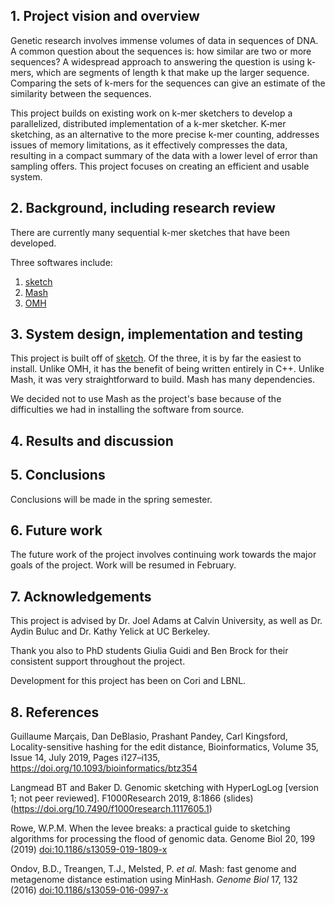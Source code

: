 ## 1. Project vision and overview
Genetic research involves immense volumes of data in sequences of DNA. A common question about the sequences is: how similar are two or more sequences? A widespread approach to answering the question is using k-mers, which are segments of length k that make up the larger sequence. Comparing the sets of k-mers for the sequences can give an estimate of the similarity between the sequences.

This project builds on existing work on k-mer sketchers to develop a parallelized, distributed implementation of a k-mer sketcher. K-mer sketching, as an alternative to the more precise k-mer counting, addresses issues of memory limitations, as it effectively compresses the data, resulting in a compact summary of the data with a lower level of error than sampling offers. This project focuses on creating an efficient and usable system.

## 2. Background, including research review
There are currently many sequential k-mer sketches that have been developed.

Three softwares include:

1. [sketch](https://github.com/dnbaker/sketch)
2. [Mash](https://github.com/marbl/Mash)
3. [OMH](https://github.com/Kingsford-Group/omhismb2019)


## 3. System design, implementation and testing

This project is built off of [sketch](https://github.com/dnbaker/sketch). Of the three, it is by far the easiest to install. Unlike OMH, it has the benefit of being written entirely in C++. Unlike Mash, it was very straightforward to build. Mash has many dependencies.

We decided not to use Mash as the project's base because of the difficulties we had in installing the software from source.

## 4. Results and discussion

## 5. Conclusions
Conclusions will be made in the spring semester.

## 6. Future work
The future work of the project involves continuing work towards the major goals of the project. Work will be resumed in February.

## 7. Acknowledgements
This project is advised by Dr. Joel Adams at Calvin University, as well as Dr. Aydin Buluc and Dr. Kathy Yelick at UC Berkeley.

Thank you also to PhD students Giulia Guidi and Ben Brock for their consistent support throughout the project.

Development for this project has been on Cori and LBNL.

## 8. References

Guillaume Marçais, Dan DeBlasio, Prashant Pandey, Carl Kingsford, Locality-sensitive hashing for the edit distance, Bioinformatics, Volume 35, Issue 14, July 2019, Pages i127–i135, https://doi.org/10.1093/bioinformatics/btz354

 Langmead BT and Baker D. Genomic sketching with HyperLogLog [version 1; not peer reviewed]. F1000Research 2019, 8:1866 (slides) (https://doi.org/10.7490/f1000research.1117605.1)

Rowe, W.P.M. When the levee breaks: a practical guide to sketching algorithms for processing the flood of genomic data. Genome Biol 20, 199 (2019) [doi:10.1186/s13059-019-1809-x](https://doi.org/10.1186/s13059-019-1809-x)

Ondov, B.D., Treangen, T.J., Melsted, P. *et al.* Mash: fast genome and metagenome distance estimation using MinHash. *Genome Biol* 17, 132 (2016) [doi:10.1186/s13059-016-0997-x](https://doi.org/10.1186/s13059-016-0997-x)

